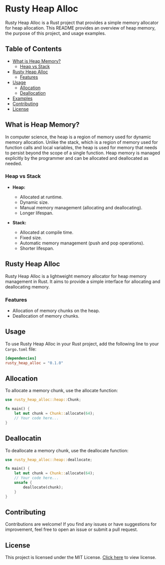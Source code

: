 # Rusty Heap Alloc

Rusty Heap Alloc is a Rust project that provides a simple memory allocator for heap allocation. This README provides an overview of heap memory, the purpose of this project, and usage examples.

## Table of Contents

- [What is Heap Memory?](#what-is-heap-memory)
  - [Heap vs Stack](#heap-vs-stack)
- [Rusty Heap Alloc](#rusty-heap-alloc)
  - [Features](#features)
- [Usage](#usage)
  - [Allocation](#allocation)
  - [Deallocation](#deallocation)
- [Examples](#examples)
- [Contributing](#contributing)
- [License](#license)

## What is Heap Memory?

In computer science, the heap is a region of memory used for dynamic memory allocation. Unlike the stack, which is a region of memory used for function calls and local variables, the heap is used for memory that needs to persist beyond the scope of a single function. Heap memory is managed explicitly by the programmer and can be allocated and deallocated as needed.

### Heap vs Stack

- **Heap:**
  - Allocated at runtime.
  - Dynamic size.
  - Manual memory management (allocating and deallocating).
  - Longer lifespan.

- **Stack:**
  - Allocated at compile time.
  - Fixed size.
  - Automatic memory management (push and pop operations).
  - Shorter lifespan.

## Rusty Heap Alloc

Rusty Heap Alloc is a lightweight memory allocator for heap memory management in Rust. It aims to provide a simple interface for allocating and deallocating memory.

### Features

- Allocation of memory chunks on the heap.
- Deallocation of memory chunks.

## Usage

To use Rusty Heap Alloc in your Rust project, add the following line to your `Cargo.toml` file:

```toml
[dependencies]
rusty_heap_alloc = "0.1.0"
```

## Allocation

To allocate a memory chunk, use the allocate function:

```rust
use rusty_heap_alloc::heap::Chunk;

fn main() {
    let mut chunk = Chunk::allocate(64);
    // Your code here...
}
```

## Deallocatin

To deallocate a memory chunk, use the deallocate function:

```rust
use rusty_heap_alloc::heap::deallocate;

fn main() {
    let mut chunk = Chunk::allocate(64);
    // Your code here...
    unsafe {
        deallocate(chunk);
    }
}
```

## Contributing
Contributions are welcome! If you find any issues or have suggestions for improvement, feel free to open an issue or submit a pull request.

## License
This project is licensed under the MIT License. [Click here](./LICENSE) to view license.
